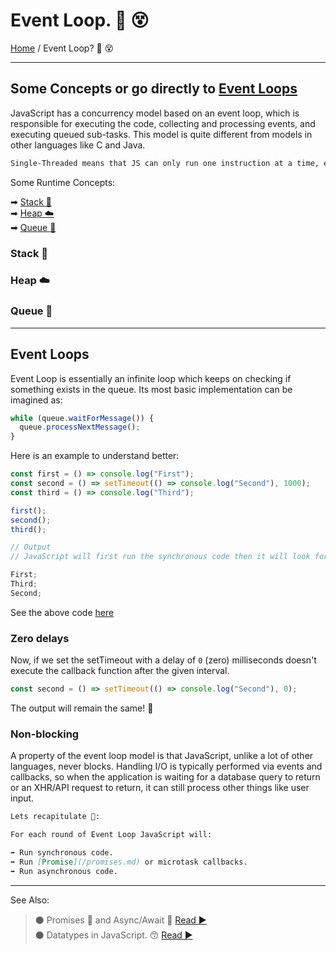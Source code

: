 # Event Loop. 🔁 😵

[Home](../README.md) / Event Loop? 🔁 😵

---

## Some Concepts or go directly to [Event Loops](#event-loops)

JavaScript has a concurrency model based on an event loop, which is responsible for executing the code, collecting and processing events, and executing queued sub-tasks. This model is quite different from models in other languages like C and Java.

```md
Single-Threaded means that JS can only run one instruction at a time, even if your CPU has multiple cores and available threads.
```

Some Runtime Concepts:

➡ [Stack 🍔](#stack-)  
➡ [Heap ☁️](#heap-)  
➡ [Queue 🍞](#queue-)

### Stack 🍔

### Heap ☁️

### Queue 🍞

---

## Event Loops

Event Loop is essentially an infinite loop which keeps on checking if something exists in the queue. Its most basic implementation can be imagined as:

```js
while (queue.waitForMessage()) {
  queue.processNextMessage();
}
```

Here is an example to understand better:

```js
const first = () => console.log("First");
const second = () => setTimeout(() => console.log("Second"), 1000);
const third = () => console.log("Third");

first();
second();
third();

// Output
// JavaScript will first run the synchronous code then it will look for messages in the queue.

First;
Third;
Second;
```

See the above code [here](../scripts/event-loops.js)

### Zero delays

Now, if we set the setTimeout with a delay of `0` (zero) milliseconds doesn't execute the callback function after the given interval.

```js
const second = () => setTimeout(() => console.log("Second"), 0);
```

The output will remain the same! 🤯

### Non-blocking

A property of the event loop model is that JavaScript, unlike a lot of other languages, never blocks. Handling I/O is typically performed via events and callbacks, so when the application is waiting for a database query to return or an XHR/API request to return, it can still process other things like user input.

```md
Lets recapitulate 📝:

For each round of Event Loop JavaScript will:

➡ Run synchronous code.  
➡ Run [Promise](/promises.md) or microtask callbacks.  
➡ Run asynchronous code.
```

---

See Also:

> ⚫ Promises 🤝 and Async/Await 🤯 [ Read ▶ ](/promises.md)  
> ⚫ Datatypes in JavaScript. 😙 [ Read ▶ ](/notes/datatypes-in-javascript.md)
